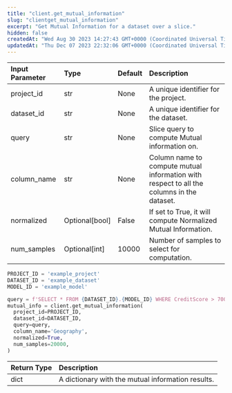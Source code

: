 ```yaml
---
title: "client.get_mutual_information"
slug: "clientget_mutual_information"
excerpt: "Get Mutual Information for a dataset over a slice."
hidden: false
createdAt: "Wed Aug 30 2023 14:27:43 GMT+0000 (Coordinated Universal Time)"
updatedAt: "Thu Dec 07 2023 22:32:06 GMT+0000 (Coordinated Universal Time)"
---
```

| Input Parameter | Type           | Default | Description                                                                               |
| :-------------- | :------------- | :------ | :---------------------------------------------------------------------------------------- |
| project_id      | str            | None    | A unique identifier for the project.                                                      |
| dataset_id      | str            | None    | A unique identifier for the dataset.                                                      |
| query           | str            | None    | Slice query to compute Mutual information on.                                             |
| column_name     | str            | None    | Column name to compute mutual information with respect to all the columns in the dataset. |
| normalized      | Optional[bool] | False   | If set to True, it will compute Normalized Mutual Information.                            |
| num_samples     | Optional[int]  | 10000   | Number of samples to select for computation.                                              |

```python Usage
PROJECT_ID = 'example_project'
DATASET_ID = 'example_dataset'
MODEL_ID = 'example_model'

query = f'SELECT * FROM {DATASET_ID}.{MODEL_ID} WHERE CreditScore > 700'
mutual_info = client.get_mutual_information(
  project_id=PROJECT_ID,
  dataset_id=DATASET_ID,
  query=query,
  column_name='Geography',
  normalized=True,
  num_samples=20000,
)
```

| Return Type | Description                                       |
| :---------- | :------------------------------------------------ |
| dict        | A dictionary with the mutual information results. |
